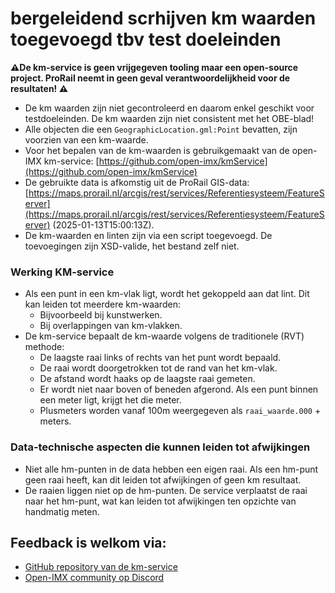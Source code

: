 # bergeleidend scrhijven km waarden toegevoegd tbv test doeleinden

**⚠️De km-service is geen vrijgegeven tooling maar een open-source project. ProRail neemt in geen geval verantwoordelijkheid voor de resultaten! ⚠️**

- De km waarden zijn niet gecontroleerd en daarom enkel geschikt voor testdoeleinden. De km waarden zijn niet consistent met het OBE-blad!
- Alle objecten die een `GeographicLocation.gml:Point` bevatten, zijn voorzien van een km-waarde.
- Voor het bepalen van de km-waarden is gebruikgemaakt van de open-IMX km-service: [https://github.com/open-imx/kmService](https://github.com/open-imx/kmService)
- De gebruikte data is afkomstig uit de ProRail GIS-data: [https://maps.prorail.nl/arcgis/rest/services/Referentiesysteem/FeatureServer](https://maps.prorail.nl/arcgis/rest/services/Referentiesysteem/FeatureServer) (2025-01-13T15:00:13Z).
- De km-waarden en linten zijn via een script toegevoegd. De toevoegingen zijn XSD-valide, het bestand zelf niet.



### Werking KM-service
- Als een punt in een km-vlak ligt, wordt het gekoppeld aan dat lint. Dit kan leiden tot meerdere km-waarden:
  - Bijvoorbeeld bij kunstwerken.
  - Bij overlappingen van km-vlakken.
- De km-service bepaalt de km-waarde volgens de traditionele (RVT) methode:
  - De laagste raai links of rechts van het punt wordt bepaald.
  - De raai wordt doorgetrokken tot de rand van het km-vlak.
  - De afstand wordt haaks op de laagste raai gemeten.
  - Er wordt niet naar boven of beneden afgerond. Als een punt binnen een meter ligt, krijgt het die meter.
  - Plusmeters worden vanaf 100m weergegeven als `raai_waarde.000` + meters.


### Data-technische aspecten die kunnen leiden tot afwijkingen
- Niet alle hm-punten in de data hebben een eigen raai. Als een hm-punt geen raai heeft, kan dit leiden tot afwijkingen of geen km resultaat.
- De raaien liggen niet op de hm-punten. De service verplaatst de raai naar het hm-punt, wat kan leiden tot afwijkingen ten opzichte van handmatig meten.


## Feedback is welkom via:  
- [GitHub repository van de km-service](https://github.com/open-imx/kmService)  
- [Open-IMX community op Discord](https://discord.gg/wBses7bPFg)  

